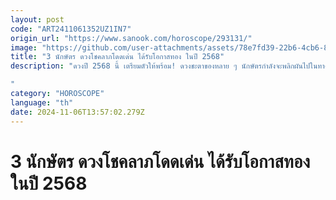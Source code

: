 ```yaml
---
layout: post
code: "ART2411061352UZ1IN7"
origin_url: "https://www.sanook.com/horoscope/293131/"
image: "https://github.com/user-attachments/assets/78e7fd39-22b6-4cb6-88a9-c8caf9ad2e94"
title: "3 นักษัตร ดวงโชคลาภโดดเด่น ได้รับโอกาสทอง ในปี 2568"
description: "ดวงปี 2568 นี้ เตรียมตัวให้พร้อม! ดวงชะตาของหลาย ๆ นักษัตรกำลังจะพลิกผันไปในทางที่ดี แต่มี 3 นักษัตรที่โดดเด่นเป็นพิเศษในเรื่องดวงโชคลาภ มาดูกันว่านักษัตรใดที่จะได้รับโอกาสทอง และโชคลาภมากมายในปีที่จะถึงนี้!

"
category: "HOROSCOPE"
language: "th"
date: 2024-11-06T13:57:02.279Z
---
```


# 3 นักษัตร ดวงโชคลาภโดดเด่น ได้รับโอกาสทอง ในปี 2568